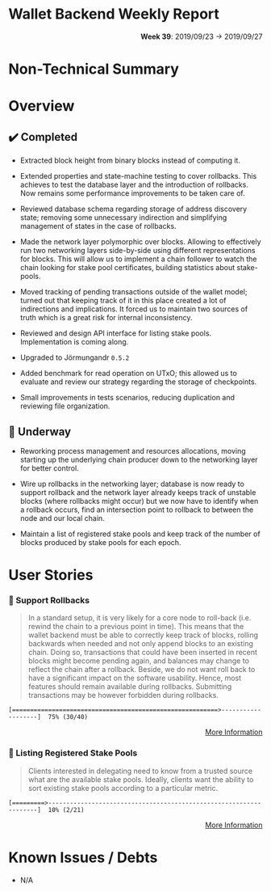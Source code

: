 # Wallet Backend Weekly Report

<p align="right">
  <strong>Week 39</strong>: 2019/09/23 → 2019/09/27
</p>

# Non-Technical Summary

# Overview

## :heavy_check_mark: Completed

- Extracted block height from binary blocks instead of computing it.

- Extended properties and state-machine testing to cover rollbacks. 
  This achieves to test the database layer and the introduction 
  of rollbacks. Now remains some performance improvements to be 
  taken care of.

- Reviewed database schema regarding storage of address discovery
  state; removing some unnecessary indirection and simplifying 
  management of states in the case of rollbacks.

- Made the network layer polymorphic over blocks. Allowing to effectively 
  run two networking layers side-by-side using different representations
  for blocks. This will allow us to implement a chain follower to watch
  the chain looking for stake pool certificates, building statistics about
  stake-pools.

- Moved tracking of pending transactions outside of the wallet model; turned
  out that keeping track of it in this place created a lot of indirections and
  implications. It forced us to maintain two sources of truth which is a 
  great risk for internal inconsistency. 

- Reviewed and design API interface for listing stake pools. Implementation
  is coming along.

- Upgraded to Jörmungandr `0.5.2`

- Added benchmark for read operation on UTxO; this allowed us to 
  evaluate and review our strategy regarding the storage of checkpoints.
  
- Small improvements in tests scenarios, reducing duplication and reviewing
  file organization.

## :construction: Underway

- Reworking process management and resources allocations, moving starting
  up the underlying chain producer down to the networking layer for better
  control.

- Wire up rollbacks in the networking layer; database is now ready to support 
  rollback and the network layer already keeps track of unstable blocks (where
  rollbacks might occur) but we now have to identify when a rollback occurs, 
  find an intersection point to rollback to between the node and our local chain.

- Maintain a list of registered stake pools and keep track of the number of
  blocks produced by stake pools for each epoch.

# User Stories

### :hammer: Support Rollbacks

> In a standard setup, it is very likely for a core node to roll-back (i.e.
> rewind the chain to a previous point in time). This means that the wallet
> backend must be able to correctly keep track of blocks, rolling backwards
> when needed and not only append blocks to an existing chain. Doing so,
> transactions that could have been inserted in recent blocks might become
> pending again, and balances may change to reflect the chain after a rollback.
> Beside, we do not want roll back to have a significant impact on the software
> usability. Hence, most features should remain available during rollbacks.
> Submitting transactions may be however forbidden during rollbacks.

```
[=========================================================>-------------------]  75% (30/40)
```

<p align="right">
  <a target="_blank" href="https://github.com/input-output-hk/cardano-wallet/milestone/25">More Information</a>
</p>

### :hammer: Listing Registered Stake Pools

> Clients interested in delegating need to know from a trusted source what are
> the available stake pools. Ideally, clients want the ability to sort existing
> stake pools according to a particular metric. 

```
[=========>-------------------------------------------------------------------]  10% (2/21)
```

<p align="right">
  <a target="_blank" href="https://github.com/input-output-hk/cardano-wallet/milestone/28">More Information</a>
</p>


# Known Issues / Debts

- N/A
